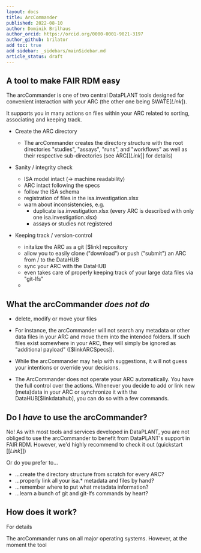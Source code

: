 ```yaml
---
layout: docs
title: ArcCommander
published: 2022-08-10
author: Dominik Brilhaus
author_orcid: https://orcid.org/0000-0001-9021-3197
author_github: brilator
add toc: true
add sidebar: _sidebars/mainSidebar.md
article_status: draft
---
```



## A tool to make FAIR RDM easy

The arcCommander is one of two central DataPLANT tools designed for convenient interaction with your ARC (the other one being SWATE[$Link$]).

It supports you in many actions on files within your ARC related to sorting, associating and keeping track.

- Create the ARC directory
  - The arcCommander creates the directory structure with the root directories "studies", "assays", "runs", and "workflows" as well as their respective sub-directories (see ARC[[$Link$]] for details)

- Sanity / integrity check
  - ISA model intact (-> machine readability)
  - ARC intact following the specs
  - follow the ISA schema
  - registration of files in the isa.investigation.xlsx
  - warn about inconsistencies, e.g.
    - duplicate isa.investigation.xlsx (every ARC is described with only one isa.investigation.xlsx)
    - assays or studies not registered

- Keeping track / version-control
  - initalize the ARC as a git [$link] repository
  - allow you to easily clone ("download") or push ("submit") an ARC from / to the DataHUB
  - sync your ARC with the DataHUB
  - even takes care of properly keeping track of your large data files via "git-lfs"
  - 

## What the arcCommander ***does not do***

- delete, modify or move your files
- For instance, the arcCommander will not search any metadata or other data files in your ARC and move them into the intended folders. If such files exist somewhere in your ARC, they will simply be ignored as "additional payload" ([$linkARCSpecs]).
- While the arcCommander may help with suggestions, it will not guess your intentions or override your decisions.

- The ArcCommander does not operate your ARC automatically. You have the full control over the actions. Whenever you decide to add or link new (meta)data in your ARC or synchronize it with the DataHUB[$linkdatahub], you can do so with a few commands.

## Do I ***have*** to use the arcCommander?

No! As with most tools and services developed in DataPLANT, you are not obliged to use the arcCommander to benefit from DataPLANT's support in FAIR RDM.
However, we'd highly recommend to check it out (quickstart [[$Link$]])

Or do you prefer to...

- ...create the directory structure from scratch for every ARC?  
- ...properly link all your isa.* metadata and files by hand?
- ...remember where to put what metadata information?
- ...learn a bunch of git and git-lfs commands by heart?

## How does it work?

For details

The arcCommander runs on all major operating systems. However, at the moment the tool

